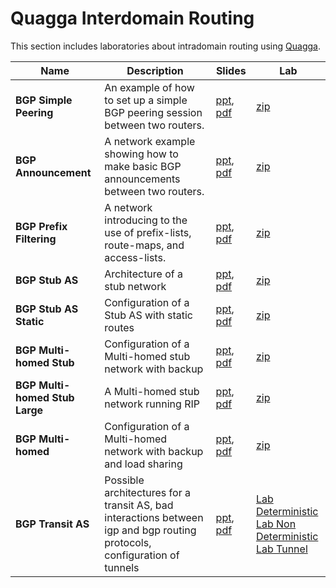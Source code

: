 # Quagga Interdomain Routing
This section includes laboratories about intradomain routing using [Quagga](https://www.nongnu.org/quagga/docs.html).


| Name                           | Description                                                                                                               | Slides                                                                                                                                                             | Lab                                                                                                                                                                                                                                                                                             |
|--------------------------------|---------------------------------------------------------------------------------------------------------------------------|--------------------------------------------------------------------------------------------------------------------------------------------------------------------|-------------------------------------------------------------------------------------------------------------------------------------------------------------------------------------------------------------------------------------------------------------------------------------------------|
| **BGP Simple Peering**         | An example of how to set up a simple BGP peering session between two routers.                                             | [ppt](bgp-simple-peering/021-kathara-lab_bgp-simple-peering.ppt), [pdf](bgp-simple-peering/021-kathara-lab_bgp-simple-peering.pdf)                                 | [zip](bgp-simple-peering/kathara-lab_bgp-simple-peering.zip)                                                                                                                                                                                                                                    |
| **BGP Announcement**           | A network example showing how to make basic BGP announcements between two routers.                                        | [ppt](bgp-announcement/022-kathara-lab_bgp-announcement.ppt), [pdf](bgp-announcement/022-kathara-lab_bgp-announcement.pdf)                                         | [zip](bgp-announcement/kathara-lab_bgp-announcement.zip)                                                                                                                                                                                                                                        |
| **BGP Prefix Filtering**       | A network introducing to the use of prefix-lists, route-maps, and access-lists.                                           | [ppt](bgp-prefix-filtering/023-kathara-lab_bgp-prefix-filtering.ppt), [pdf](bgp-prefix-filtering/023-kathara-lab_bgp-prefix-filtering.pdf)                         | [zip](bgp-prefix-filtering/kathara-lab_bgp-prefix-filtering.zip)                                                                                                                                                                                                                                |
| **BGP Stub AS**                | Architecture of a stub network                                                                                            | [ppt](bgp-stub-as/024-kathara-lab_bgp-stub-as.ppt), [pdf](bgp-stub-as/024-kathara-lab_bgp-stub-as.pdf)                                                             | [zip](bgp-stub-as/kathara-lab_bgp-stub-as.zip)                                                                                                                                                                                                                                                  |
| **BGP Stub AS Static**         | Configuration of a Stub AS with static routes                                                                             | [ppt](bgp-stub-as-static/025-kathara-lab_bgp-stub-as-static.ppt), [pdf](bgp-stub-as-static/025-kathara-lab_bgp-stub-as-static.pdf)                                 | [zip](bgp-stub-as-static/kathara-lab_bgp-stub-as-static.zip)                                                                                                                                                                                                                                    |
| **BGP Multi-homed Stub**       | Configuration of a Multi-homed stub network with backup                                                                   | [ppt](bgp-multi-homed-stub/026-kathara-lab_bgp-multi-homed-stub.ppt), [pdf](bgp-multi-homed-stub/026-kathara-lab_bgp-multi-homed-stub.pdf)                         | [zip](bgp-multi-homed-stub/kathara-lab_bgp-multi-homed-stub.zip)                                                                                                                                                                                                                                |
| **BGP Multi-homed Stub Large** | A Multi-homed stub network running RIP                                                                                    | [ppt](bgp-multi-homed-stub-large/027-kathara-lab_bgp-multi-homed-stub-large.ppt), [pdf](bgp-multi-homed-stub-large/027-kathara-lab_bgp-multi-homed-stub-large.pdf) | [zip](bgp-multi-homed-stub-large/kathara-lab_bgp-multi-homed-stub-large.zip)                                                                                                                                                                                                                    |
| **BGP Multi-homed**            | Configuration of a Multi-homed network with backup and load sharing                                                       | [ppt](bgp-multi-homed/028-kathara-lab_bgp-multi-homed.ppt), [pdf](bgp-multi-homed/028-kathara-lab_bgp-multi-homed.pdf)                                             | [zip](bgp-multi-homed/kathara-lab_bgp-multi-homed.zip)                                                                                                                                                                                                                                          |
| **BGP Transit AS**             | Possible architectures for a transit AS, bad interactions between igp and bgp routing protocols, configuration of tunnels | [ppt](bgp-transit-as/031-kathara-lab_bgp-transit-as.ppt), [pdf](bgp-transit-as/031-kathara-lab_bgp-transit-as.pdf)                                                 | [Lab Deterministic](bgp-transit-as/kathara-lab_bgp-transit-as-redistribute-bgp-deterministic.zip) <br />[Lab Non Deterministic](bgp-transit-as/kathara-lab_bgp-transit-as-redistribute-bgp-nondeterministic.zip) <br /> [Lab Tunnel](bgp-transit-as/kathara-lab_bgp-transit-as-tunnel-ipip.zip) |
